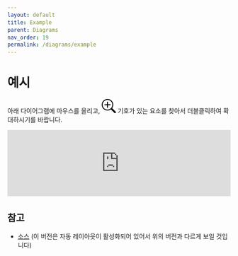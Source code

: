 ```yaml
---
layout: default
title: Example
parent: Diagrams
nav_order: 19
permalink: /diagrams/example
---
```


# 예시

아래 다이어그램에 마우스를 올리고,
![zoom-in symbol](../images/zoom-in.svg) 기호가 있는 요소를 찾아서 더블클릭하여 확대하시기를 바랍니다.

<script type="text/javascript" src="https://static.structurizr.com/js/structurizr-embed.js"></script>
<iframe id="myEmbeddedDiagram" class="thumbnail" src="https://structurizr.com/embed/36141?diagram=SystemContext&diagramSelector=true&iframe=myEmbeddedDiagram" width="100%" marginwidth="0" marginheight="0" frameborder="0" scrolling="no" allowfullscreen="true"></iframe>

## 참고

- [소스](https://structurizr.com/dsl?example=big-bank-plc) (이 버전은 자동 레이아웃이 활성화되어 있어서 위의 버전과 다르게 보일 것입니다)

<script type="application/javascript" src="https://code.jquery.com/jquery-3.7.1.slim.min.js"></script>
<script type="application/javascript" src="/assets/c4model.js"></script>
